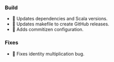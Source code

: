 ### Build

- 🔧 Updates dependencies and Scala versions.
- 🔧 Updates makefile to create GitHub releases.
- 🔧 Adds commitizen configuration.

### Fixes

- 🐛 Fixes identity multiplication bug.